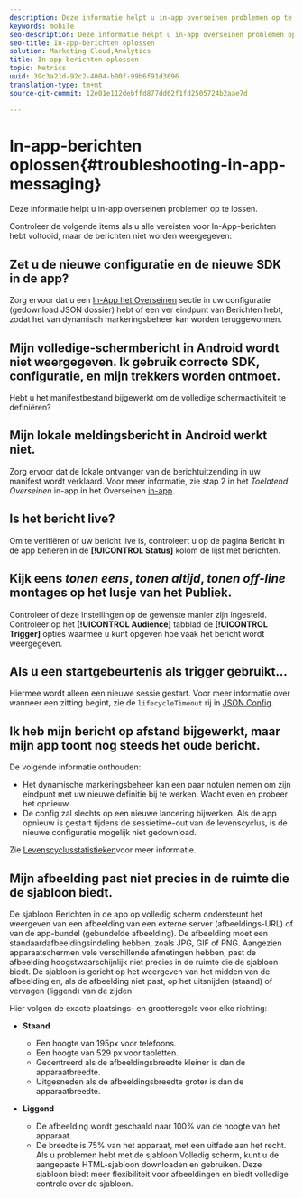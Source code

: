 ```yaml
---
description: Deze informatie helpt u in-app overseinen problemen op te lossen.
keywords: mobile
seo-description: Deze informatie helpt u in-app overseinen problemen op te lossen.
seo-title: In-app-berichten oplossen
solution: Marketing Cloud,Analytics
title: In-app-berichten oplossen
topic: Metrics
uuid: 39c3a21d-92c2-4004-b00f-99b6f91d3696
translation-type: tm+mt
source-git-commit: 12e01e112debffd877dd62f1fd2505724b2aae7d

---
```



# In-app-berichten oplossen{#troubleshooting-in-app-messaging}

Deze informatie helpt u in-app overseinen problemen op te lossen.

Controleer de volgende items als u alle vereisten voor In-App-berichten hebt voltooid, maar de berichten niet worden weergegeven:

## Zet u de nieuwe configuratie en de nieuwe SDK in de app?

Zorg ervoor dat u een [In-App het Overseinen](/help/android/messaging-main/messaging/messaging.md) sectie in uw configuratie (gedownload JSON dossier) hebt of een ver eindpunt van Berichten hebt, zodat het van dynamisch markeringsbeheer kan worden teruggewonnen.

## Mijn volledige-schermbericht in Android wordt niet weergegeven. Ik gebruik correcte SDK, configuratie, en mijn trekkers worden ontmoet.

Hebt u het manifestbestand bijgewerkt om de volledige schermactiviteit te definiëren?

## Mijn lokale meldingsbericht in Android werkt niet.

Zorg ervoor dat de lokale ontvanger van de berichtuitzending in uw manifest wordt verklaard. Voor meer informatie, zie stap 2 in het *Toelatend Overseinen* in-app in het Overseinen [in-app](/help/android/messaging-main/messaging/messaging.md).

## Is het bericht live?

Om te verifiëren of uw bericht live is, controleert u op de pagina Bericht in de app beheren in de **[!UICONTROL Status]** kolom de lijst met berichten.

## Kijk eens *tonen eens*, *tonen altijd*, *tonen off-line* montages op het lusje van het Publiek.

Controleer of deze instellingen op de gewenste manier zijn ingesteld. Controleer op het **[!UICONTROL Audience]** tabblad de **[!UICONTROL Trigger]** opties waarmee u kunt opgeven hoe vaak het bericht wordt weergegeven.

## Als u een startgebeurtenis als trigger gebruikt...

Hiermee wordt alleen een nieuwe sessie gestart. Voor meer informatie over wanneer een zitting begint, zie de `lifecycleTimeout` rij in [JSON Config](/help/android/configuration/json-config/json-config.md).

## Ik heb mijn bericht op afstand bijgewerkt, maar mijn app toont nog steeds het oude bericht.

De volgende informatie onthouden:

* Het dynamische markeringsbeheer kan een paar notulen nemen om zijn eindpunt met uw nieuwe definitie bij te werken. Wacht even en probeer het opnieuw.
* De config zal slechts op een nieuwe lancering bijwerken. Als de app opnieuw is gestart tijdens de sessietime-out van de levenscyclus, is de nieuwe configuratie mogelijk niet gedownload.

Zie [Levenscyclusstatistieken](/help/android/metrics.md)voor meer informatie.

## Mijn afbeelding past niet precies in de ruimte die de sjabloon biedt.

De sjabloon Berichten in de app op volledig scherm ondersteunt het weergeven van een afbeelding van een externe server (afbeeldings-URL) of van de app-bundel (gebundelde afbeelding). De afbeelding moet een standaardafbeeldingsindeling hebben, zoals JPG, GIF of PNG. Aangezien apparaatschermen vele verschillende afmetingen hebben, past de afbeelding hoogstwaarschijnlijk niet precies in de ruimte die de sjabloon biedt. De sjabloon is gericht op het weergeven van het midden van de afbeelding en, als de afbeelding niet past, op het uitsnijden (staand) of vervagen (liggend) van de zijden.

Hier volgen de exacte plaatsings- en grootteregels voor elke richting:

* **Staand**
   * Een hoogte van 195px voor telefoons.
   * Een hoogte van 529 px voor tabletten.
   * Gecentreerd als de afbeeldingsbreedte kleiner is dan de apparaatbreedte.
   * Uitgesneden als de afbeeldingsbreedte groter is dan de apparaatbreedte.

* **Liggend**
   * De afbeelding wordt geschaald naar 100% van de hoogte van het apparaat.
   * De breedte is 75% van het apparaat, met een uitfade aan het recht.
   Als u problemen hebt met de sjabloon Volledig scherm, kunt u de aangepaste HTML-sjabloon downloaden en gebruiken. Deze sjabloon biedt meer flexibiliteit voor afbeeldingen en biedt volledige controle over de sjabloon.

